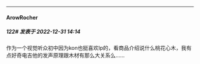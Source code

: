 

*****

####  ArowRocher  
##### 122#       发表于 2022-12-31 14:14

作为一个视觉听众初中因为kon也挺喜欢lp的，看商品介绍说什么桃花心木，我有点好奇电吉他的发声原理跟木材有那么大关系么……

